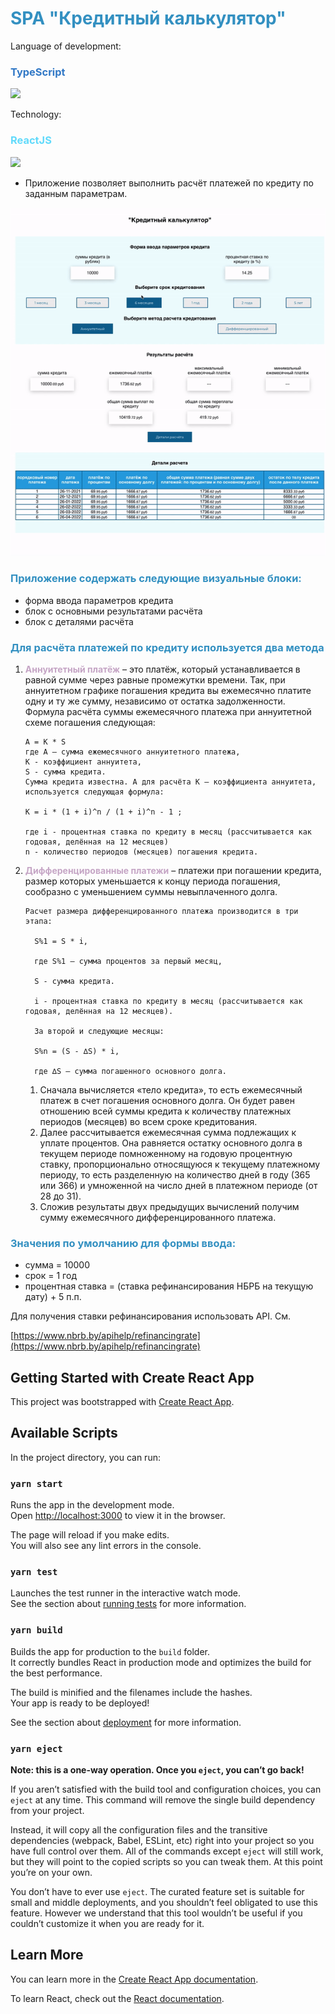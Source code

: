 <h1 style='color: #3390c1;'>SPA "Кредитный калькулятор" </h1>

Language of development:<h3 style='color:#3178c6;'> <strong>TypeScript</strong></h3>
<img src="https://gw.alipayobjects.com/zos/antfincdn/Eb8IHpb9jE/Typescript_logo_2020.svg" width="100" />

Technology: <h3 style='color:#61dafb;'> <strong>ReactJS</strong></h3>
<img src="https://kripton.dexignzone.com/welcome/images/icons/43.png" width="100" />

  <ul>
      <li>Приложение позволяет выполнить расчёт платежей по кредиту по заданным параметрам.</li>
  </ul>

![alt text](https://github.com/MillionerMIN/credit-calculator/blob/main/src/img/Credit-calculator.gif)

<h3 style='color: #3390c1'>Приложение содержать следующие визуальные блоки:</h3>
    <ul>
      <li>форма ввода параметров кредита</li>
      <li>блок с основными результатами расчёта</li>
      <li>блок с деталями расчёта</li>
    </ul>

<h3 style='color: #3390c1'> Для расчёта платежей по кредиту используется два метода</h3>

<ol>
  <li> <b style='color: rgb(197, 165, 197) '>Аннуитетный платёж</b> – это платёж, который устанавливается в равной сумме через равные промежутки времени. Так, при аннуитетном графике погашения кредита вы ежемесячно платите одну и ту же сумму, независимо от остатка задолженности.
  Формула расчёта суммы ежемесячного платежа при аннуитетной схеме погашения следующая:

    A = K * S
    где А – сумма ежемесячного аннуитетного платежа,
    К - коэффициент аннуитета,
    S - сумма кредита.
    Сумма кредита известна. А для расчёта К – коэффициента аннуитета, используется следующая формула:

    K = i * (1 + i)^n / (1 + i)^n - 1 ;

    где i - процентная ставка по кредиту в месяц (рассчитывается как годовая, делённая на 12 месяцев)
    n - количество периодов (месяцев) погашения кредита.

  </li>
  <li> <b style='color: rgb(197, 165, 197) '>Дифференцированные платежи</b> – платежи при погашении кредита, размер которых уменьшается к концу периода погашения, сообразно с уменьшением суммы невыплаченного долга.
  
    Расчет размера дифференцированного платежа производится в три этапа:
      
      S%1 = S * i,

      где S%1 – сумма процентов за первый месяц,

      S - сумма кредита.

      i - процентная ставка по кредиту в месяц (рассчитывается как годовая, делённая на 12 месяцев).

      За второй и следующие месяцы:

      S%n = (S - ∆S) * i,

      где ∆S – сумма погашенного основного долга.

1. Сначала вычисляется «тело кредита», то есть ежемесячный платеж в счет погашения основного долга. Он будет равен отношению всей суммы кредита к количеству платежных периодов (месяцев) во всем сроке кредитования.
2. Далее рассчитывается ежемесячная сумма подлежащих к уплате процентов. Она равняется остатку основного долга в текущем периоде помноженному на годовую процентную ставку, пропорционально относящуюся к текущему платежному периоду, то есть разделенную на количество дней в году (365 или 366) и умноженной на число дней в платежном периоде (от 28 до 31).
3. Сложив результаты двух предыдущих вычислений получим сумму ежемесячного дифференцированного платежа.

  </li>
</ol>

<h3 style='color: #3390c1'>Значения по умолчанию для формы ввода:</h3>

  <ul>
      <li>сумма = 10000</li>
      <li>срок = 1 год</li>
      <li>процентная ставка = (ставка рефинансирования НБРБ на текущую дату) + 5 п.п.</li>
  </ul>
Для получения ставки рефинансирования использовать API. См.

[https://www.nbrb.by/apihelp/refinancingrate](https://www.nbrb.by/apihelp/refinancingrate)

## Getting Started with Create React App

This project was bootstrapped with [Create React App](https://github.com/facebook/create-react-app).

## Available Scripts

In the project directory, you can run:

### `yarn start`

Runs the app in the development mode.\
Open [http://localhost:3000](http://localhost:3000) to view it in the browser.

The page will reload if you make edits.\
You will also see any lint errors in the console.

### `yarn test`

Launches the test runner in the interactive watch mode.\
See the section about [running tests](https://facebook.github.io/create-react-app/docs/running-tests) for more information.

### `yarn build`

Builds the app for production to the `build` folder.\
It correctly bundles React in production mode and optimizes the build for the best performance.

The build is minified and the filenames include the hashes.\
Your app is ready to be deployed!

See the section about [deployment](https://facebook.github.io/create-react-app/docs/deployment) for more information.

### `yarn eject`

**Note: this is a one-way operation. Once you `eject`, you can’t go back!**

If you aren’t satisfied with the build tool and configuration choices, you can `eject` at any time. This command will remove the single build dependency from your project.

Instead, it will copy all the configuration files and the transitive dependencies (webpack, Babel, ESLint, etc) right into your project so you have full control over them. All of the commands except `eject` will still work, but they will point to the copied scripts so you can tweak them. At this point you’re on your own.

You don’t have to ever use `eject`. The curated feature set is suitable for small and middle deployments, and you shouldn’t feel obligated to use this feature. However we understand that this tool wouldn’t be useful if you couldn’t customize it when you are ready for it.

## Learn More

You can learn more in the [Create React App documentation](https://facebook.github.io/create-react-app/docs/getting-started).

To learn React, check out the [React documentation](https://reactjs.org/).
